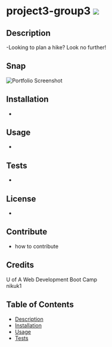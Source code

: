 # project3-group3                             ![](https://img.shields.io/badge/license-null-orange?style=for-the-badge&logo=appveyor)

## Description 
-Looking to plan a hike? Look no further!

## Snap
![Portfolio Screenshot](https://nikuk1.github.io/nikuk1-Trail-Search/assets/images/project-screenshot.png "Plan a Hike Screenshot")

## Installation
-

## Usage 
-

## Tests
-

## License
-

## Contribute
- how to contribute

## Credits
U of A Web Development Boot Camp</br>
nikuk1

## Table of Contents 
* [Description](#description)
* [Installation](#installation)
* [Usage](#usage)
* [Tests](#tests)
